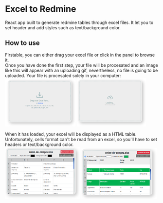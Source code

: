 # Excel to Redmine
React app built to generate redmine tables through excel files. It let you to set header and add styles such as text/background color.

## How to use

Firstable, you can  either drag your excel file or click in the panel to browse it. <br/>
Once you have done the first step, your file will be procesated and an image like this will appear with an uploading gif, nevertheless, no file is going to be uploaded. Your file is procesated solely in your computer: <br/>
<img src="./docs/drag.PNG" width="46%">
<img src="./docs/loading.PNG" width="45%"> <br/>

When it has loaded, your excel will be displayed as a HTML table. Unfortunately, cells format can't be read from an excel, so you'll have to set headers or text/background color.<br/>
<img src="./docs/table-vanilla.PNG" width="49%">
<img src="./docs/table-stylized.PNG" width="49%">
<br/>

